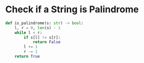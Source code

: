 # Check if a String is Palindrome

```python
def is_palindrome(s: str) -> bool:
    l, r = 0, len(s) - 1
    while l < r:
        if s[l] != s[r]:
            return False
        l += 1
        r -= 1
    return True
```
